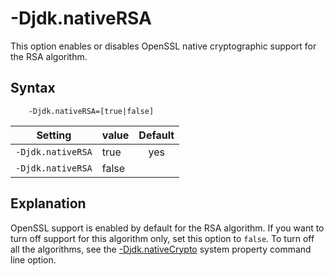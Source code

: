 <!--
* Copyright (c) 2017, 2021 IBM Corp. and others
*
* This program and the accompanying materials are made
* available under the terms of the Eclipse Public License 2.0
* which accompanies this distribution and is available at
* https://www.eclipse.org/legal/epl-2.0/ or the Apache
* License, Version 2.0 which accompanies this distribution and
* is available at https://www.apache.org/licenses/LICENSE-2.0.
*
* This Source Code may also be made available under the
* following Secondary Licenses when the conditions for such
* availability set forth in the Eclipse Public License, v. 2.0
* are satisfied: GNU General Public License, version 2 with
* the GNU Classpath Exception [1] and GNU General Public
* License, version 2 with the OpenJDK Assembly Exception [2].
*
* [1] https://www.gnu.org/software/classpath/license.html
* [2] http://openjdk.java.net/legal/assembly-exception.html
*
* SPDX-License-Identifier: EPL-2.0 OR Apache-2.0 OR GPL-2.0 WITH
* Classpath-exception-2.0 OR LicenseRef-GPL-2.0 WITH Assembly-exception
-->

# -Djdk.nativeRSA

This option enables or disables OpenSSL native cryptographic support for the RSA algorithm.


## Syntax

        -Djdk.nativeRSA=[true|false]


| Setting           | value    | Default                                                                        |
|-------------------|----------|:------------------------------------------------------------------------------:|
| `-Djdk.nativeRSA` | true     | <i class="fa fa-check" aria-hidden="true"></i><span class="sr-only">yes</span> |
| `-Djdk.nativeRSA` | false    |                                                                                |

## Explanation

OpenSSL support is enabled by default for the RSA algorithm. If you want to turn off support for this algorithm only, set this option to `false`. To turn off all the algorithms, see the [-Djdk.nativeCrypto](djdknativecrypto.md) system property command line option.




<!-- ==== END OF TOPIC ==== djdknativersa.md ==== -->
